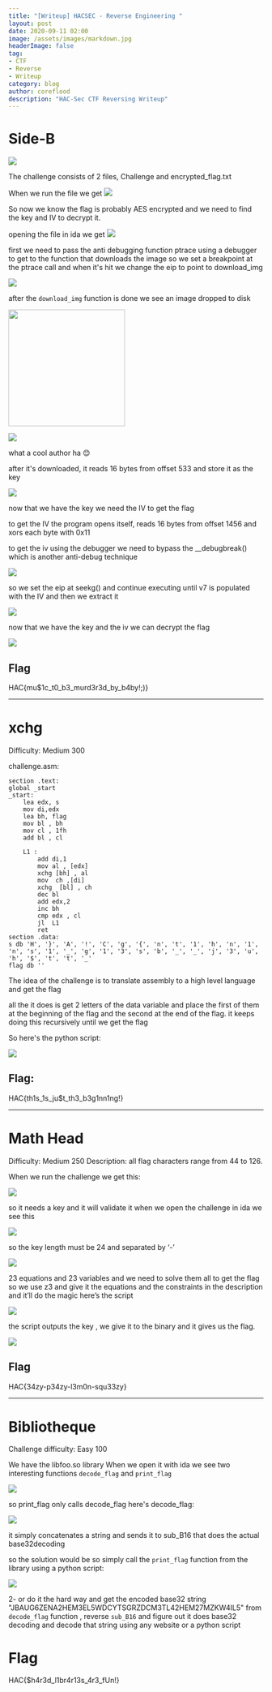 ```yaml
---
title: "[Writeup] HACSEC - Reverse Engineering "
layout: post
date: 2020-09-11 02:00
image: /assets/images/markdown.jpg
headerImage: false
tag:
- CTF
- Reverse
- Writeup
category: blog
author: coreflood
description: "HAC-Sec CTF Reversing Writeup"
---
```


# Side-B
![](https://raw.githubusercontent.com/AlyaGomaa/blog/gh-pages/_posts/HAC-Sec-CTF-Writeups/sideB.png)

The challenge consists of 2 files, Challenge and encrypted_flag.txt

When we run the file we get
![](https://raw.githubusercontent.com/AlyaGomaa/blog/gh-pages/_posts/HAC-Sec-CTF-Writeups/1.png)

So now we know the flag is probably AES encrypted and we need to find the key and IV to decrypt it.

opening the file in ida we get
![](https://raw.githubusercontent.com/AlyaGomaa/blog/gh-pages/_posts/HAC-Sec-CTF-Writeups/2.png)


first we need to pass the anti debugging function ptrace using a debugger to get to the function that downloads the image
so we set a breakpoint at the ptrace call and when it's hit we change the eip to point to download_img

![](https://raw.githubusercontent.com/AlyaGomaa/blog/gh-pages/_posts/HAC-Sec-CTF-Writeups/3.png)


after the ```download_img``` function is done we see an image dropped to disk


<img src="https://raw.githubusercontent.com/AlyaGomaa/blog/gh-pages/_posts/HAC-Sec-CTF-Writeups/Side-B.jpg" width="230"/>

![](https://raw.githubusercontent.com/AlyaGomaa/blog/gh-pages/_posts/HAC-Sec-CTF-Writeups/4.png)


what a cool author ha :blush:

after it's downloaded, it reads 16 bytes from offset 533 and store it as the key

![](https://raw.githubusercontent.com/AlyaGomaa/blog/gh-pages/_posts/HAC-Sec-CTF-Writeups/5.png)

now that we have the key we need the IV to get the flag

to get the IV the program opens itself, reads 16 bytes from offset 1456 and xors each byte with 0x11

to get the iv using the debugger we need to bypass the __debugbreak() which is another anti-debug technique 

![](https://raw.githubusercontent.com/AlyaGomaa/blog/gh-pages/_posts/HAC-Sec-CTF-Writeups/6.png)

so we set the eip at seekg() and continue executing until v7 is populated with the IV and then we extract it

![](https://raw.githubusercontent.com/AlyaGomaa/blog/gh-pages/_posts/HAC-Sec-CTF-Writeups/7.png)

now that we have the key and the iv we can decrypt the flag

![](https://raw.githubusercontent.com/AlyaGomaa/blog/gh-pages/_posts/HAC-Sec-CTF-Writeups/8.png)

## Flag
HAC{mu$1c_t0_b3_murd3r3d_by_b4by!;)}

---

# xchg
Difficulty: Medium 300

challenge.asm:
```
section .text:
global _start
_start:
    lea edx, s    
    mov di,edx   
    lea bh, flag   
    mov bl , bh 
    mov cl , 1fh
    add bl , cl  

    L1 : 
        add di,1  
        mov al , [edx]    
        xchg [bh] , al   
        mov  ch ,[di]       
        xchg  [bl] , ch    
        dec bl
        add edx,2
        inc bh
        cmp edx , cl
        jl  L1
        ret
section .data:
s db 'H', '}', 'A', '!', 'C', 'g', '{', 'n', 't', '1', 'h', 'n', '1', 'n', 's', '1', '_', 'g', '1', '3', 's', 'b', '_', '_', 'j', '3', 'u', 'h', '$', 't', 't', '_' 
flag db ''
```

The idea of the challenge is to translate assembly to a high level language and get the flag

all the it does is get 2 letters of the data variable and place the first of them at the beginning of the flag and the second at the end of the flag. it keeps doing this recursively until we get the flag 

So here's the python script:

![](https://raw.githubusercontent.com/AlyaGomaa/blog/gh-pages/_posts/HAC-Sec-CTF-Writeups/11.png)

## Flag:  

HAC{th1s_1s_ju$t_th3_b3g1nn1ng!}

---

# Math Head

Difficulty: Medium 250
Description: all flag characters range from 44 to 126.

When we run the challenge we get this:

![](https://raw.githubusercontent.com/AlyaGomaa/blog/gh-pages/_posts/HAC-Sec-CTF-Writeups/1-.png)

so it needs a key and it will validate it
when we open the challenge in ida we see this

![](https://raw.githubusercontent.com/AlyaGomaa/blog/gh-pages/_posts/HAC-Sec-CTF-Writeups/2-.png)

so the key length must be 24 and separated by ‘-’

![](https://raw.githubusercontent.com/AlyaGomaa/blog/gh-pages/_posts/HAC-Sec-CTF-Writeups/3-.png)

23 equations and 23 variables and we need to solve them all to get the flag
so we use z3 and give it the equations and the constraints in the description and it’ll do the magic
here’s the script

![](https://raw.githubusercontent.com/AlyaGomaa/blog/gh-pages/_posts/HAC-Sec-CTF-Writeups/4-.png)

the script outputs the key , we give it to the binary and it gives us the flag.

![](https://raw.githubusercontent.com/AlyaGomaa/blog/gh-pages/_posts/HAC-Sec-CTF-Writeups/5-.png)


## Flag
HAC{34zy-p34zy-l3m0n-squ33zy}


---

# Bibliotheque
Challenge difficulty: Easy 100

We have the libfoo.so library 
When we open it with ida we see two interesting functions 
```decode_flag``` and ```print_flag```

![](https://raw.githubusercontent.com/AlyaGomaa/blog/gh-pages/_posts/HAC-Sec-CTF-Writeups/s1.png)

so print_flag only calls decode_flag 
here's decode_flag:

![](https://raw.githubusercontent.com/AlyaGomaa/blog/gh-pages/_posts/HAC-Sec-CTF-Writeups/s2.png)

it simply concatenates a string and sends it to sub_B16 that does the actual base32decoding

so the solution would be so simply call the ```print_flag``` function from the library using a python script:

![](https://raw.githubusercontent.com/AlyaGomaa/blog/gh-pages/_posts/HAC-Sec-CTF-Writeups/s3.png)

2- or do it the hard way and get the encoded base32 string  "JBAUG6ZENA2HEM3EL5WDCYTSGRZDCM3TL42HEM27MZKW4IL5" from ```decode_flag``` function , reverse ```sub_B16``` and figure out it does base32 decoding and decode that string using any website or a python script

# Flag
HAC{$h4r3d_l1br4r13s_4r3_fUn!}




